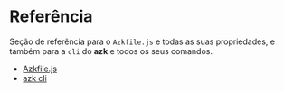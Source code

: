 # Referência

Seção de referência para o `Azkfile.js` e todas as suas propriedades, e também para a `cli` do **azk** e todos os seus comandos.

- [Azkfile.js](azkfilejs/README.md)
- [azk cli](cli/README.md)
